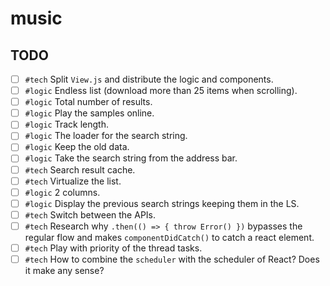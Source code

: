 # music

## TODO

- [ ] `#tech` Split `View.js` and distribute the logic and components.
- [ ] `#logic` Endless list (download more than 25 items when scrolling).
- [ ] `#logic` Total number of results.
- [ ] `#logic` Play the samples online.
- [ ] `#logic` Track length.
- [ ] `#logic` The loader for the search string.
- [ ] `#logic` Keep the old data.
- [ ] `#logic` Take the search string from the address bar.
- [ ] `#tech` Search result cache.
- [ ] `#tech` Virtualize the list.
- [ ] `#logic` 2 columns.
- [ ] `#logic` Display the previous search strings keeping them in the LS.
- [ ] `#tech` Switch between the APIs.
- [ ] `#tech` Research why `.then(() => { throw Error() })` bypasses the regular flow and makes `componentDidCatch()` to catch a react element.
- [ ] `#tech` Play with priority of the thread tasks.
- [ ] `#tech` How to combine the `scheduler` with the scheduler of React? Does it make any sense?
